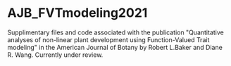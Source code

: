 # AJB_FVTmodeling2021

Supplimentary files and code associated with the publication "Quantitative analyses of non-linear plant development using Function-Valued Trait modeling" in the American Journal of Botany by Robert L.Baker and Diane R. Wang. Currently under review.


